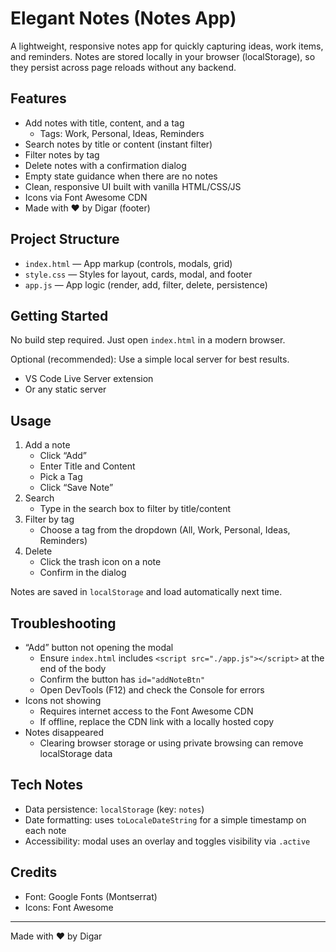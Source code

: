 # Elegant Notes (Notes App)

A lightweight, responsive notes app for quickly capturing ideas, work items, and reminders. Notes are stored locally in your browser (localStorage), so they persist across page reloads without any backend.

## Features

- Add notes with title, content, and a tag
  - Tags: Work, Personal, Ideas, Reminders
- Search notes by title or content (instant filter)
- Filter notes by tag
- Delete notes with a confirmation dialog
- Empty state guidance when there are no notes
- Clean, responsive UI built with vanilla HTML/CSS/JS
- Icons via Font Awesome CDN
- Made with ❤ by Digar (footer)

## Project Structure

- `index.html` — App markup (controls, modals, grid)
- `style.css` — Styles for layout, cards, modal, and footer
- `app.js` — App logic (render, add, filter, delete, persistence)

## Getting Started

No build step required. Just open `index.html` in a modern browser.

Optional (recommended): Use a simple local server for best results.

- VS Code Live Server extension
- Or any static server

## Usage

1. Add a note
   - Click “Add”
   - Enter Title and Content
   - Pick a Tag
   - Click “Save Note”
2. Search
   - Type in the search box to filter by title/content
3. Filter by tag
   - Choose a tag from the dropdown (All, Work, Personal, Ideas, Reminders)
4. Delete
   - Click the trash icon on a note
   - Confirm in the dialog

Notes are saved in `localStorage` and load automatically next time.

## Troubleshooting

- “Add” button not opening the modal
  - Ensure `index.html` includes `<script src="./app.js"></script>` at the end of the body
  - Confirm the button has `id="addNoteBtn"`
  - Open DevTools (F12) and check the Console for errors
- Icons not showing
  - Requires internet access to the Font Awesome CDN
  - If offline, replace the CDN link with a locally hosted copy
- Notes disappeared
  - Clearing browser storage or using private browsing can remove localStorage data

## Tech Notes

- Data persistence: `localStorage` (key: `notes`)
- Date formatting: uses `toLocaleDateString` for a simple timestamp on each note
- Accessibility: modal uses an overlay and toggles visibility via `.active`

## Credits

- Font: Google Fonts (Montserrat)
- Icons: Font Awesome

---
Made with ❤ by Digar
